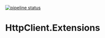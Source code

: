 [![pipeline status](https://gitlab.com/olivierl/httpclient-extentions/badges/master/pipeline.svg)](https://gitlab.com/olivierl/httpclient-extentions/commits/master)

# HttpClient.Extensions
